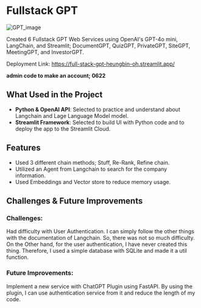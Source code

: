 # Fullstack GPT
![GPT_image](https://github.com/user-attachments/assets/b91d27a4-1983-4de1-90e0-fc2e7f7f4da8)

Created 6 Fullstack GPT Web Services using OpenAI's GPT-4o mini, LangChain, and Streamlit; DocumentGPT, QuizGPT, PrivateGPT, SiteGPT, MeetingGPT, and InvestorGPT.

Deployment Link: https://full-stack-gpt-heungbin-oh.streamlit.app/

**admin code to make an account; 0622**

## What Used in the Project

- **Python & OpenAI API**: Selected to practice and understand about Langchain and Lage Language Model model.
- **Streamlit Framework**: Selected to build UI with Python code and to deploy the app to the Streamlit Cloud.

## Features

- Used 3 different chain methods; Stuff, Re-Rank, Refine chain.
- Utilized an Agent from Langchain to search for the company information.
- Used Embeddings and Vector store to reduce memory usage.

## Challenges & Future Improvements

### Challenges:

Had difficulty with User Authentication. I can simply follow the other things with the documentation of Langchain. So, there was not so much difficulty. On the Other hand, for the user authentication, I have never created this thing. Therefore, I used a simple database with SQLite and made it a util function.

### Future Improvements:

Implement a new service with ChatGPT Plugin using FastAPI. By using the plugin, I can use authentication service from it and reduce the length of my code.
